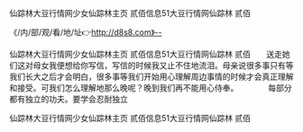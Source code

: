 仙踪林大豆行情网少女仙踪林主页 贰佰信息51大豆行情网仙踪林 贰佰

《/内/部/观/看/地/址👉http://d8s8.com》--

仙踪林大豆行情网少女仙踪林主页 贰佰信息51大豆行情网仙踪林 贰佰　　送走她们这对母女我便想给你写信，写信的时候我又止不住地流泪。母亲说很多事只有等我们长大之后才会明白，很多事等我们开始用心理解周边事情的时候才会真正理解和接受。可我们怎么理解地那么晚呢？晚到我们再不能用心侍奉。　　
　　每部分都有独立的功夫。要学会忍耐独立





仙踪林大豆行情网少女仙踪林主页 贰佰信息51大豆行情网仙踪林 贰佰
